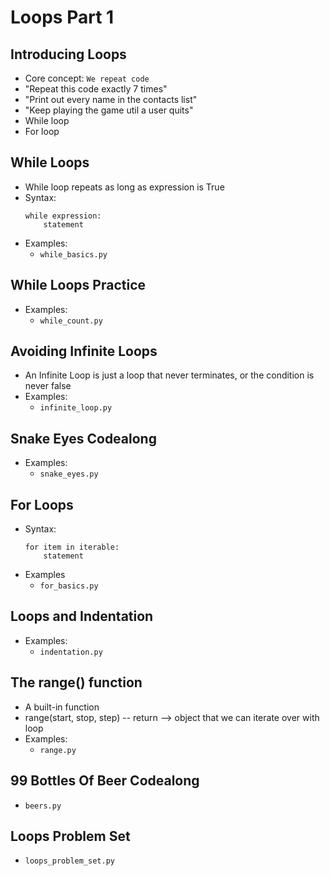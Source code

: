 # Loops Part 1

## Introducing Loops
- Core concept: `We repeat code`
- "Repeat this code exactly 7 times"
- "Print out every name in the contacts list"
- "Keep playing the game util a user quits"
- While loop
- For loop

## While Loops
- While loop repeats as long as expression is True
- Syntax:
    ```
    while expression:
        statement
    ```
- Examples:
    - `while_basics.py`

## While Loops Practice
- Examples:
    - `while_count.py`

## Avoiding Infinite Loops
- An Infinite Loop is just a loop that never terminates, or the condition is never false
- Examples:
    - `infinite_loop.py`

## Snake Eyes Codealong
- Examples:
    - `snake_eyes.py`

## For Loops
- Syntax:
    ```
    for item in iterable:
        statement
    ```
- Examples
    - `for_basics.py`

## Loops and Indentation
- Examples:
    - `indentation.py`

## The range() function
- A built-in function
- range(start, stop, step) -- return --> object that we can iterate over with loop
- Examples:
    - `range.py`

## 99 Bottles Of Beer Codealong
- `beers.py`

## Loops Problem Set
- `loops_problem_set.py`